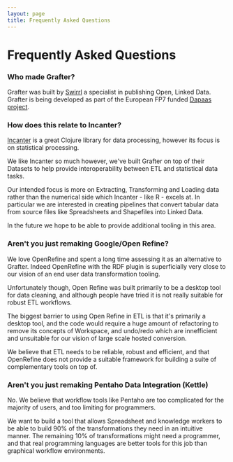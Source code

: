 ```yaml
---
layout: page
title: Frequently Asked Questions
---
```


# Frequently Asked Questions

### Who made Grafter?

Grafter was built by [Swirrl](http://swirrl.com/) a specialist in
publishing Open, Linked Data.  Grafter is being developed as part of
the European FP7 funded [Dapaas project](http://project.dapaas.eu/).

### How does this relate to Incanter?

[Incanter](http://incanter.org/) is a great Clojure library for data
processing, however its focus is on statistical processing.

We like Incanter so much however, we've built Grafter on top of their
Datasets to help provide interoperability between ETL and statistical
data tasks.

Our intended focus is more on Extracting, Transforming and Loading
data rather than the numerical side which Incanter - like R - excels at.
In particular we are interested in creating pipelines that convert
tabular data from source files like Spreadsheets and Shapefiles into
Linked Data.

In the future we hope to be able to provide additional tooling in this
area.

### Aren't you just remaking Google/Open Refine?

We love OpenRefine and spent a long time assessing it as an
alternative to Grafter.  Indeed OpenRefine with the RDF plugin is
superficially very close to our vision of an end user data
transformation tooling.

Unfortunately though, Open Refine was built primarily to be a desktop
tool for data cleaning, and although people have tried it is not really
suitable for robust ETL workflows.

The biggest barrier to using Open Refine in ETL is that it's primarily
a desktop tool, and the code would require a huge amount of
refactoring to remove its concepts of Workspace, and undo/redo which
are innefficient and unsuitable for our vision of large scale hosted
conversion.

We believe that ETL needs to be reliable, robust and efficient, and
that OpenRefine does not provide a suitable framework for building a suite
of complementary tools on top of.

### Aren't you just remaking Pentaho Data Integration (Kettle)

No.  We believe that workflow tools like Pentaho are too complicated
for the majority of users, and too limiting for programmers.

We want to build a tool that allows Spreadsheet and knowledge workers
to be able to build 90% of the transformations they need in an
intuitive manner.  The remaining 10% of transformations might need a
programmer, and that real programming languages are better tools for
this job than graphical workflow environments.
